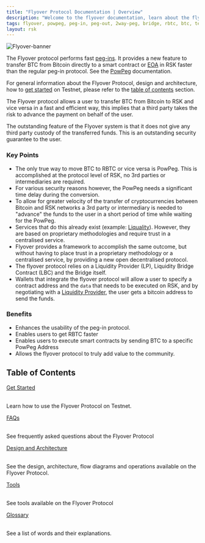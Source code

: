 ```yaml
---
title: "Flyover Protocol Documentation | Overview"
description: "Welcome to the flyover documentation, learn about the flyover architecture, how to get started and integrate the flyover protocol into your project."
tags: flyover, powpeg, peg-in, peg-out, 2way-peg, bridge, rbtc, btc, testnet, mainnet, guide, setup, integrate
layout: rsk
---
```


![Flyover-banner](/assets/img/guides/flyover/flyover-banner.gif)

The Flyover protocol performs fast [peg-ins](/guides/flyover/glossary/). It provides a new feature to transfer BTC from Bitcoin directly to a smart contract or [EOA](/guides/flyover/glossary/) in RSK faster than the regular peg-in protocol. See the [PowPeg](https://developers.rsk.co/rsk/architecture/powpeg/) documentation. 

For general information about the Flyover Protocol, design and architecture, how to [get started](/guides/flyover/get-started/) on Testnet, please refer to the [table of contents](#table-of-contents) section.

The Flyover protocol allows a user to transfer BTC from Bitcoin to RSK and vice versa in a fast and efficient way, this implies that a third party takes the risk to advance the payment on behalf of the user.

The outstanding feature of the Flyover system is that it does not give any third party custody of the transferred funds. This is an outstanding security guarantee to the user.

### Key Points

- The only true way to move BTC to RBTC or vice versa is PowPeg. This is accomplished at the protocol level of RSK, no 3rd parties or intermediaries are required.
- For various security reasons however, the PowPeg needs a significant time delay during the conversion.
- To allow for greater velocity of the transfer of cryptocurrencies between Bitcoin and RSK networks a 3rd party or intermediary is needed to "advance" the funds to the user in a short period of time while waiting for the PowPeg.
- Services that do this already exist (example: [Liquality](/solutions/liquality/)). However, they are based on proprietary methodologies and require trust in a centralised service.
- Flyover provides a framework to accomplish the same outcome, but without having to place trust in a proprietary methodology or a centralised service, by providing a new open decentralised protocol.
- The flyover protocol relies on a Liquidity Provider (LP), Liquidity Bridge Contract (LBC) and the Bridge itself.
- Wallets that integrate the flyover protocol will allow a user to specify a contract address and the `data` that needs to be executed on RSK, and by negotiating with a [Liquidity Provider](/guides/flyover/design-architecture/#liquidity-provider-lp), the user gets a bitcoin address to send the funds.

### Benefits

- Enhances the usability of the peg-in protocol. 
- Enables users to get RBTC faster
- Enables users to execute smart contracts by sending BTC to a specific PowPeg Address
- Allows the flyover protocol to truly add value to the community.

## Table of Contents

<div class="container the-stack">
<div class="row rif_blue_text">
  <div class="row rif_blue_text">
    <div class="col">
      <div class="rns-index-box">
        <a href="/guides/flyover/get-started/">Get Started</a>
        <br />
        <br />
        <p>Learn how to use the Flyover Protocol on Testnet.</p>
      </div>
    </div>
    <div class="col">
      <div class="rns-index-box">
        <a href="/guides/flyover/faqs/">FAQs</a>
        <br />
        <br />
        <p>See frequently asked questions about the Flyover Protocol</p>
      </div>
    </div>
  </div>
  <div class="row rif_blue_text">
    <div class="col">
      <div class="rns-index-box">
        <a href="/guides/flyover/design-architecture/" >Design and Architecture</a>
        <br />
        <br />
        <p>See the design, architecture, flow diagrams and operations available on the Flyover Protocol.</p>
      </div>
    </div>
    <div class="col">
      <div class="rns-index-box">
        <a href="/guides/flyover/tools/">Tools</a>
        <br />
        <br />
        <p>See tools available on the Flyover Protocol</p>
      </div>
    </div>
  </div>
  <div class="row rif_blue_text">
    <div class="col">
      <div class="rns-index-box">
        <a href="/guides/flyover/glossary/">Glossary</a>
        <br />
        <br />
        <p>See a list of words and their explanations.</p>
      </div>
    </div>
</div>